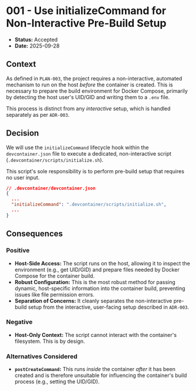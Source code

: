 # 001 - Use initializeCommand for Non-Interactive Pre-Build Setup

*   **Status:** Accepted
*   **Date:** 2025-09-28

## Context

As defined in `PLAN-003`, the project requires a non-interactive, automated mechanism to run on the host *before* the container is created. This is necessary to prepare the build environment for Docker Compose, primarily by detecting the host user's UID/GID and writing them to a `.env` file.

This process is distinct from any *interactive* setup, which is handled separately as per `ADR-003`.

## Decision

We will use the `initializeCommand` lifecycle hook within the `devcontainer.json` file to execute a dedicated, non-interactive script (`.devcontainer/scripts/initialize.sh`).

This script's sole responsibility is to perform pre-build setup that requires no user input.

```json
// .devcontainer/devcontainer.json
{
  ...
  "initializeCommand": ".devcontainer/scripts/initialize.sh",
  ...
}
```

## Consequences

### Positive

*   **Host-Side Access:** The script runs on the host, allowing it to inspect the environment (e.g., get UID/GID) and prepare files needed by Docker Compose for the container build.
*   **Robust Configuration:** This is the most robust method for passing dynamic, host-specific information into the container build, preventing issues like file permission errors.
*   **Separation of Concerns:** It cleanly separates the non-interactive pre-build setup from the interactive, user-facing setup described in `ADR-003`.

### Negative

*   **Host-Only Context:** The script cannot interact with the container's filesystem. This is by design.

### Alternatives Considered

*   **`postCreateCommand`:** This runs *inside* the container *after* it has been created and is therefore unsuitable for influencing the container's build process (e.g., setting the UID/GID).
